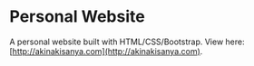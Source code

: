 # Personal Website

A personal website built with HTML/CSS/Bootstrap. View here: [http://akinakisanya.com](http://akinakisanya.com).